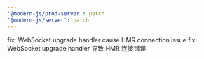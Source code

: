 ```yaml
---
'@modern-js/prod-server': patch
'@modern-js/server': patch
---
```


fix: WebSocket upgrade handler cause HMR connection issue
fix: WebSocket upgrade handler 导致 HMR 连接错误
